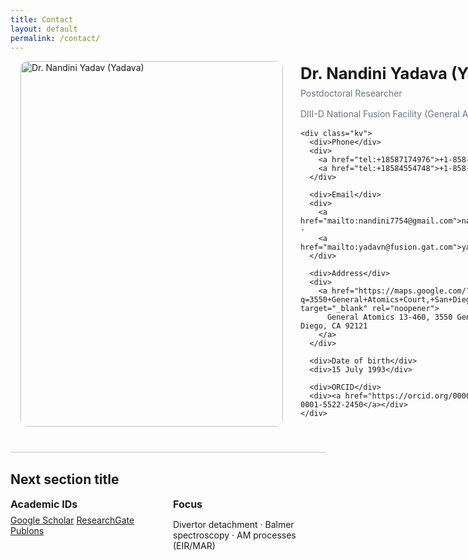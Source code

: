 ```yaml
---
title: Contact
layout: default
permalink: /contact/
---
```


<style>
/* Simple, tidy contact layout */
.contact{
  max-width:980px; margin:0 auto 2.5rem; padding:0 1rem;
  display:grid; grid-template-columns:420px 1fr; gap:28px; align-items:start;
}
@media (max-width:900px){ .contact{ grid-template-columns:1fr; } }

.contact .photo img{ width:100%; height:auto; display:block; border-radius:12px; box-shadow:none; }

h1.contact-title{ margin:.25rem 0 .5rem; font-size:clamp(1.6rem,2.2vw,2.1rem); }
.contact-sub{ color:#6b7280; margin:0 0 1rem; }

.kv{ display:grid; grid-template-columns:140px 1fr; gap:10px 18px; }
.kv div:first-child{ color:#6b7280; font-weight:600; }
.kv a{ text-decoration:underline; text-underline-offset:2px; }

/* cards below the separator */
.cards{ display:grid; gap:16px; grid-template-columns:repeat(2,minmax(0,1fr)); margin-top:16px; }
@media (max-width:600px){ .cards{ grid-template-columns:1fr; } }
.card{ border:none; }
.card h3{ margin:0 0 .4rem; font-size:1rem; }

/* styled horizontal rule */
.section-line{ border:0; height:2px; background:#ddd; margin:28px 0 20px; }
</style>

<div class="contact">
  <!-- Left: Photo -->
  <div class="photo">
    <img src="{{ site.baseurl }}/assets/image/Nandini_Yadava.jpg" alt="Dr. Nandini Yadav (Yadava)">
  </div>

  <!-- Right: Info -->
  <div>
    <h1 class="contact-title">Dr. Nandini Yadava (Yadav)</h1>
    <p class="contact-sub">Postdoctoral Researcher</p>
    <p class="contact-sub">DIII-D National Fusion Facility (General Atomics)</p>

    <div class="kv">
      <div>Phone</div>
      <div>
        <a href="tel:+18587174976">+1-858-717-4976 (M)</a> ·
        <a href="tel:+18584554748">+1-858-455-4748 (O)</a>
      </div>

      <div>Email</div>
      <div>
        <a href="mailto:nandini7754@gmail.com">nandini7754@gmail.com</a> ·
        <a href="mailto:yadavn@fusion.gat.com">yadavn@fusion.gat.com</a>
      </div>

      <div>Address</div>
      <div>
        <a href="https://maps.google.com/?q=3550+General+Atomics+Court,+San+Diego,+CA+92121" target="_blank" rel="noopener">
          General Atomics 13-460, 3550 General Atomics Ct, San Diego, CA 92121
        </a>
      </div>

      <div>Date of birth</div>
      <div>15 July 1993</div>

      <div>ORCID</div>
      <div><a href="https://orcid.org/0000-0001-5522-2450">0000-0001-5522-2450</a></div>
    </div>
  </div>
</div>

<hr class="section-line">

## Next section title

<div class="cards">
  <div class="card">
    <h3>Academic IDs</h3>
    <div class="links">
      <a href="https://scholar.google.com/" target="_blank">Google Scholar</a>
      <a href="https://www.researchgate.net/" target="_blank">ResearchGate</a>
      <a href="https://publons.com/" target="_blank">Publons</a>
    </div>
  </div>
  <div class="card">
    <h3>Focus</h3>
    <p>Divertor detachment · Balmer spectroscopy · AM processes (EIR/MAR)</p>
  </div>
</div>
